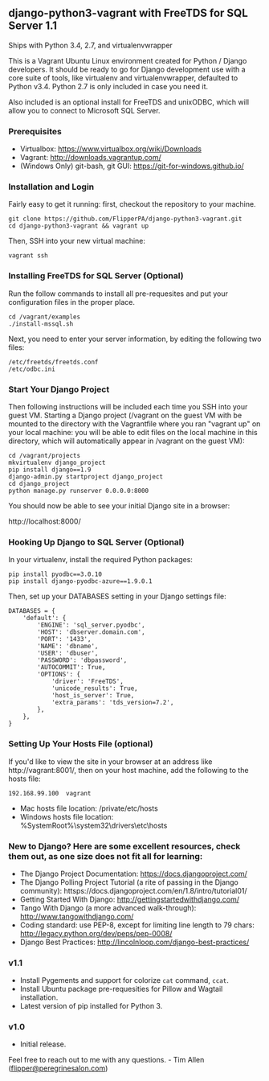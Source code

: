 ## django-python3-vagrant with FreeTDS for SQL Server 1.1

Ships with Python 3.4, 2.7, and virtualenvwrapper

This is a Vagrant Ubuntu Linux environment created for Python / Django developers. It should be ready to go for Django development use with a core suite of tools, like virtualenv and virtualenvwrapper, defaulted to Python v3.4. Python 2.7 is only included in case you need it.

Also included is an optional install for FreeTDS and unixODBC, which will allow you to connect to Microsoft SQL Server.

### Prerequisites

* Virtualbox: https://www.virtualbox.org/wiki/Downloads
* Vagrant: http://downloads.vagrantup.com/
* (Windows Only) git-bash, git GUI: https://git-for-windows.github.io/

### Installation and Login

Fairly easy to get it running: first, checkout the repository to your machine.

    git clone https://github.com/FlipperPA/django-python3-vagrant.git
    cd django-python3-vagrant && vagrant up

Then, SSH into your new virtual machine:

    vagrant ssh

### Installing FreeTDS for SQL Server (Optional)

Run the follow commands to install all pre-requesites and put your configuration files in the proper place.

    cd /vagrant/examples
    ./install-mssql.sh

Next, you need to enter your server information, by editing the following two files:

    /etc/freetds/freetds.conf
    /etc/odbc.ini

### Start Your Django Project

Then following instructions will be included each time you SSH into your guest VM. Starting a Django project (/vagrant on the guest VM with be mounted to the directory with the Vagrantfile where you ran "vagrant up" on your local machine: you will be able to edit files on the local machine in this directory, which will automatically appear in /vagrant on the guest VM):

    cd /vagrant/projects
    mkvirtualenv django_project
    pip install django==1.9
    django-admin.py startproject django_project
    cd django_project
    python manage.py runserver 0.0.0.0:8000

You should now be able to see your initial Django site in a browser:

http://localhost:8000/

### Hooking Up Django to SQL Server (Optional)

In your virtualenv, install the required Python packages:

    pip install pyodbc==3.0.10
    pip install django-pyodbc-azure==1.9.0.1

Then, set up your DATABASES setting in your Django settings file:

    DATABASES = {
        'default': {
            'ENGINE': 'sql_server.pyodbc',
            'HOST': 'dbserver.domain.com',
            'PORT': '1433',
            'NAME': 'dbname',
            'USER': 'dbuser',
            'PASSWORD': 'dbpassword',
            'AUTOCOMMIT': True,
            'OPTIONS': {
                'driver': 'FreeTDS',
                'unicode_results': True,
                'host_is_server': True,
                'extra_params': 'tds_version=7.2',
            },
        },
    }

### Setting Up Your Hosts File (optional)

If you'd like to view the site in your browser at an address like http://vagrant:8001/, then on your host machine, add the following to the hosts file:

    192.168.99.100  vagrant

* Mac hosts file location: /private/etc/hosts
* Windows hosts file location: %SystemRoot%\system32\drivers\etc\hosts

### New to Django? Here are some excellent resources, check them out, as one size does not fit all for learning:

* The Django Project Documentation: https://docs.djangoproject.com/
* The Django Polling Project Tutorial (a rite of passing in the Django community): httsps://docs.djangoproject.com/en/1.8/intro/tutorial01/
* Getting Started With Django: http://gettingstartedwithdjango.com/
* Tango With Django (a more advanced walk-through): http://www.tangowithdjango.com/
* Coding standard: use PEP-8, except for limiting line length to 79 chars: http://legacy.python.org/dev/peps/pep-0008/
* Django Best Practices: http://lincolnloop.com/django-best-practices/

### v1.1

* Install Pygements and support for colorize `cat` command, `ccat`.
* Install Ubuntu package pre-requesities for Pillow and Wagtail installation.
* Latest version of pip installed for Python 3.

### v1.0

* Initial release.

Feel free to reach out to me with any questions. - Tim Allen (flipper@peregrinesalon.com)
